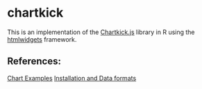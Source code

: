 # chartkick
This is an implementation of the  [Chartkick.js](https://chartkick.com/) library in R using the [htmlwidgets](https://github.com/ramnathv/htmlwidgets) framework.

## References:
[Chart Examples](https://ankane.github.io/chartkick.js/examples/)
[Installation and Data formats](https://github.com/ankane/chartkick.js#installation)
